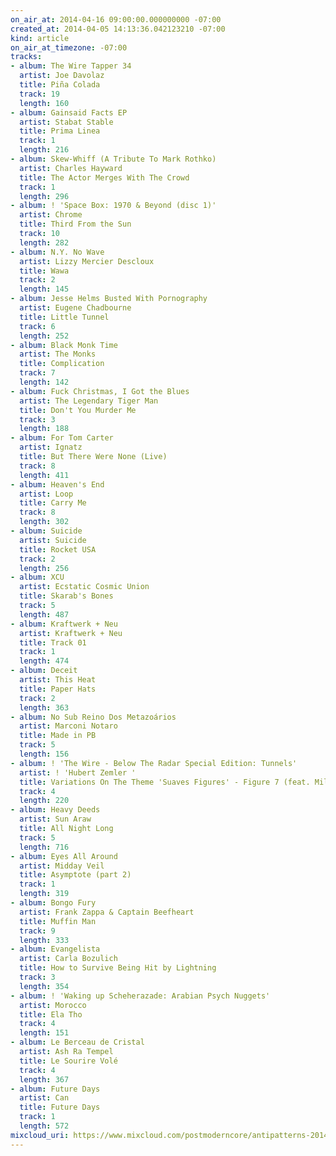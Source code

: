 ```yaml
---
on_air_at: 2014-04-16 09:00:00.000000000 -07:00
created_at: 2014-04-05 14:13:36.042123210 -07:00
kind: article
on_air_at_timezone: -07:00
tracks:
- album: The Wire Tapper 34
  artist: Joe Davolaz
  title: Piña Colada
  track: 19
  length: 160
- album: Gainsaid Facts EP
  artist: Stabat Stable
  title: Prima Linea
  track: 1
  length: 216
- album: Skew-Whiff (A Tribute To Mark Rothko)
  artist: Charles Hayward
  title: The Actor Merges With The Crowd
  track: 1
  length: 296
- album: ! 'Space Box: 1970 & Beyond (disc 1)'
  artist: Chrome
  title: Third From the Sun
  track: 10
  length: 282
- album: N.Y. No Wave
  artist: Lizzy Mercier Descloux
  title: Wawa
  track: 2
  length: 145
- album: Jesse Helms Busted With Pornography
  artist: Eugene Chadbourne
  title: Little Tunnel
  track: 6
  length: 252
- album: Black Monk Time
  artist: The Monks
  title: Complication
  track: 7
  length: 142
- album: Fuck Christmas, I Got the Blues
  artist: The Legendary Tiger Man
  title: Don't You Murder Me
  track: 3
  length: 188
- album: For Tom Carter
  artist: Ignatz
  title: But There Were None (Live)
  track: 8
  length: 411
- album: Heaven's End
  artist: Loop
  title: Carry Me
  track: 8
  length: 302
- album: Suicide
  artist: Suicide
  title: Rocket USA
  track: 2
  length: 256
- album: XCU
  artist: Ecstatic Cosmic Union
  title: Skarab's Bones
  track: 5
  length: 487
- album: Kraftwerk + Neu
  artist: Kraftwerk + Neu
  title: Track 01
  track: 1
  length: 474
- album: Deceit
  artist: This Heat
  title: Paper Hats
  track: 2
  length: 363
- album: No Sub Reino Dos Metazoários
  artist: Marconi Notaro
  title: Made in PB
  track: 5
  length: 156
- album: ! 'The Wire - Below The Radar Special Edition: Tunnels'
  artist: ! 'Hubert Zemler '
  title: Variations On The Theme 'Suaves Figures' - Figure 7 (feat. Milosz Pekala)
  track: 4
  length: 220
- album: Heavy Deeds
  artist: Sun Araw
  title: All Night Long
  track: 5
  length: 716
- album: Eyes All Around
  artist: Midday Veil
  title: Asymptote (part 2)
  track: 1
  length: 319
- album: Bongo Fury
  artist: Frank Zappa & Captain Beefheart
  title: Muffin Man
  track: 9
  length: 333
- album: Evangelista
  artist: Carla Bozulich
  title: How to Survive Being Hit by Lightning
  track: 3
  length: 354
- album: ! 'Waking up Scheherazade: Arabian Psych Nuggets'
  artist: Morocco
  title: Ela Tho
  track: 4
  length: 151
- album: Le Berceau de Cristal
  artist: Ash Ra Tempel
  title: Le Sourire Volé
  track: 4
  length: 367
- album: Future Days
  artist: Can
  title: Future Days
  track: 1
  length: 572
mixcloud_uri: https://www.mixcloud.com/postmoderncore/antipatterns-2014-04-16/
---
```

